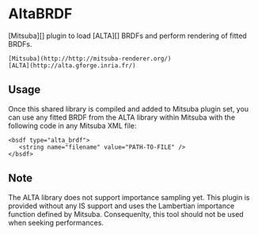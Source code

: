 AltaBRDF
========

[Mitsuba][] plugin to load [ALTA][] BRDFs and perform rendering of fitted BRDFs.

    [Mitsuba](http://http://mitsuba-renderer.org/)
    [ALTA](http://alta.gforge.inria.fr/)


## Usage

Once this shared library is compiled and added to Mitsuba plugin set, you can use any fitted BRDF from the ALTA library within Mitsuba with the following code in any Mitsuba XML file:

    <bsdf type="alta_brdf">
       <string name="filename" value="PATH-TO-FILE" />
    </bsdf>


## Note

The ALTA library does not support importance sampling yet. This plugin is provided without any IS support and uses the Lambertian importance function defined by Mitsuba. Consequenlty, this tool should not be used when seeking performances.
